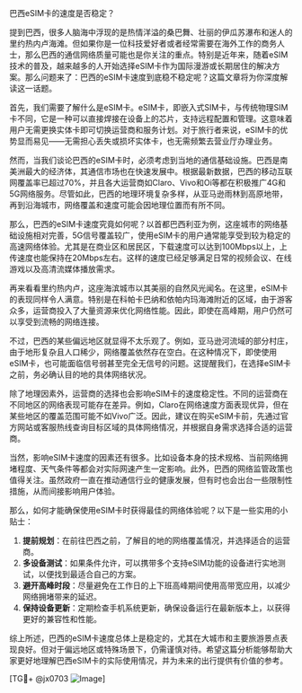 巴西eSIM卡的速度是否稳定？

提到巴西，很多人脑海中浮现的是热情洋溢的桑巴舞、壮丽的伊瓜苏瀑布和迷人的里约热内卢海滩。但如果你是一位科技爱好者或者经常需要在海外工作的商务人士，那么巴西的通信网络质量可能也是你关注的重点。特别是近年来，随着eSIM技术的普及，越来越多的人开始选择eSIM卡作为国际漫游或长期居住的解决方案。那么问题来了：巴西的eSIM卡速度到底稳不稳定呢？这篇文章将为你深度解读这一话题。

首先，我们需要了解什么是eSIM卡。eSIM卡，即嵌入式SIM卡，与传统物理SIM卡不同，它是一种可以直接焊接在设备上的芯片，支持远程配置和管理。这意味着用户无需更换实体卡即可切换运营商和服务计划。对于旅行者来说，eSIM卡的优势显而易见——无需担心丢失或损坏实体卡，也无需频繁去营业厅办理业务。

然而，当我们谈论巴西的eSIM卡时，必须考虑到当地的通信基础设施。巴西是南美洲最大的经济体，其通信市场也在快速发展中。根据最新数据，巴西的移动互联网覆盖率已超过70%，并且各大运营商如Claro、Vivo和Oi等都在积极推广4G和5G网络服务。尽管如此，巴西的地理环境复杂多样，从亚马逊雨林到高原地带，再到沿海城市，网络覆盖和速度可能会因地理位置而有所不同。

那么，巴西的eSIM卡速度究竟如何呢？以首都巴西利亚为例，这座城市的网络基础设施相对完善，5G信号覆盖较广，使用eSIM卡的用户通常能享受到较为稳定的高速网络体验。尤其是在商业区和居民区，下载速度可以达到100Mbps以上，上传速度也能保持在20Mbps左右。这样的速度已经足够满足日常的视频会议、在线游戏以及高清流媒体播放需求。

再来看看里约热内卢，这座海滨城市以其美丽的自然风光闻名。在这里，eSIM卡的表现同样令人满意。特别是在科帕卡巴纳和依帕内玛海滩附近的区域，由于游客众多，运营商投入了大量资源来优化网络性能。因此，即使在高峰期，用户仍然可以享受到流畅的网络连接。

不过，巴西的某些偏远地区就显得不太乐观了。例如，亚马逊河流域的部分村庄，由于地形复杂且人口稀少，网络覆盖依然存在空白。在这种情况下，即使使用eSIM卡，也可能面临信号弱甚至完全无信号的问题。这提醒我们，在选择eSIM卡之前，务必确认目的地的具体网络状况。

除了地理因素外，运营商的选择也会影响eSIM卡的速度稳定性。不同的运营商在不同地区的网络表现可能存在差异。例如，Claro在网络速度方面表现优异，但在某些地区的覆盖范围可能不如Vivo广泛。因此，建议在购买eSIM卡前，先通过官方网站或客服热线查询目标区域的具体网络情况，并根据自身需求选择合适的运营商。

当然，影响eSIM卡速度的因素还有很多。比如设备本身的技术规格、当前网络拥堵程度、天气条件等都会对实际网速产生一定影响。此外，巴西的网络监管政策也值得关注。虽然政府一直在推动通信行业的健康发展，但有时也会出台一些限制性措施，从而间接影响用户体验。

那么，如何才能确保使用eSIM卡时获得最佳的网络体验呢？以下是一些实用的小贴士：

1. **提前规划**：在前往巴西之前，了解目的地的网络覆盖情况，并选择适合的运营商。
2. **多设备测试**：如果条件允许，可以携带多个支持eSIM功能的设备进行实地测试，以便找到最适合自己的方案。
3. **避开高峰时段**：尽量避免在工作日的上下班高峰期间使用高带宽应用，以减少网络拥堵带来的延迟。
4. **保持设备更新**：定期检查手机系统更新，确保设备运行在最新版本上，以获得更好的兼容性和性能。

综上所述，巴西的eSIM卡速度总体上是稳定的，尤其在大城市和主要旅游景点表现良好。但对于偏远地区或特殊场景下，仍需谨慎对待。希望这篇分析能够帮助大家更好地理解巴西eSIM卡的实际使用情况，并为未来的出行提供有价值的参考。

[TG💪+ @jx0703 ![Image](https://github.com/user-attachments/assets/dbca1d08-cadb-493c-b0ec-ad6f7a83f270)]